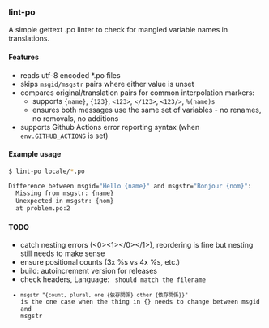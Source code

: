 ### lint-po

A simple gettext .po linter to check for mangled variable names in translations.


#### Features

* reads utf-8 encoded *.po files
* skips `msgid/msgstr` pairs where either value is unset
* compares original/translation pairs for common interpolation markers:
  * supports `{name}`, `{123}`, `<123>`, `</123>`, `<123/>`, `%(name)s`
  * ensures both messages use the same set of variables - no renames, no removals, no additions
* supports Github Actions error reporting syntax (when `env.GITHUB_ACTIONS` is set)


#### Example usage

```sh
$ lint-po locale/*.po

Difference between msgid="Hello {name}" and msgstr="Bonjour {nom}":
  Missing from msgstr: {name}
  Unexpected in msgstr: {nom}
  at problem.po:2
```


#### TODO

* catch nesting errors (<0><1></0></1>), reordering is fine but nesting still needs to make sense
* ensure positional counts (3x %s vs 4x %s, etc.)
* build: autoincrement version for releases
* check headers, Language: <code> should match the filename
* `msgstr "{count, plural, one {依存関係} other {依存関係}}"` is the one case when the thing in {} needs to change between msgid and msgstr
